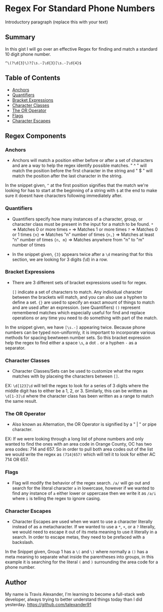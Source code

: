 # Regex For Standard Phone Numbers

Introductory paragraph (replace this with your text)

## Summary

In this gist I will go over an effective Regex for finding and match a standard 10 digit phone number.

`^\(?\d{3}\)?[\s.-]\d{3}[\s.-]\d{4}$`

## Table of Contents

- [Anchors](#anchors)
- [Quantifiers](#quantifiers)
- [Bracket Expressions](#bracket-expressions)
- [Character Classes](#character-classes)
- [The OR Operator](#the-or-operator)
- [Flags](#flags)
- [Character Escapes](#character-escapes)

## Regex Components

### Anchors

  * Anchors will match a position either before or after a set of characters and are a way to help the regex identify possible matches. " ^ " will match the
  position before the first character in the string and " $ " will match the position after the last character in the string.

  In the snippet given, `^` at the first position signifies that the match we're looking for has to start at the beginning of a string with `$` at the end to make sure it doesnt have characters following immediately after.

### Quantifiers

  * Quantifiers specify how many instances of a character, group, or character class must be present in the input for a match to be found.
    `*` => Matches 0 or more times
    `+` => Matches 1 or more times
    `?` => Matches 0 or 1 times
    `{n}` => Matches "n" number of times
    `{n,}` => Matches at least "n" number of times
    `{n, m}` => Matches anywhere from "n" to "m" number of times

  * In the snippet given, ` {3} ` appears twice after a ` \d ` meaning that for this section, we are looking for 3 digits (\d) in a row.

### Bracket Expressions

  * There are 3 different sets of bracket expressions used to for regex.

    `[]` indicate a set of characters to match. Any individual character between the brackets will match, and you can also use a hyphen to define a set.
    `{}` are used to specify an exact amount of things to match and are used after an expression. (see Quantifiers)
    `()` represent remembered matches which especially useful for find and replace operations or any time you need to do something with part of the match.

  In the snippet given, we have `[\s.-]` appearing twice. Because phone numbers can be typed non-uniformly, it is important to incorporate various methods for spacing bewtween number sets. So this bracket expression help the regex to find either a space `\s`, a dot `.` or a hyphen `-` as a separator.

### Character Classes

  * Character Classes/Sets can be used to customize what the regex matches with by placeing the characters between `[]`.

  EX: `\d[123]\d` will tell the regex to look for a series of 3 digits where the middle digit has to either be a 1, 2, or 3. Similarly, this can be written as `\d[1-3]\d` where the character class has been written as a range to match the same result.

### The OR Operator

  * Also known as Alternation, the OR Operator is signified by a " | " or pipe character.

  EX: If we were looking through a long list of phone numbers and only wanted to find the ones with an area code in Orange County, OC has two area codes: 714 and 657. So in order to pull both area codes out of the list we would write the regex as `(714|657)` which will tell it to look for either AC 714 OR 657.

### Flags

  * Flag will modify the behavior of the regex search. `/a/` will go out and search for the literal character `a` in lowercase, however if we wanted to find any instance of `a` either lower or uppercase then we write it as `/a/i` where `i` is telling the regex to ignore casing.
  
### Character Escapes

  * Character Escapes are used when we want to use a character literally instead of as a metacharacter. If we wanted to use a `*`, `+`, or a `?` literally, we would need to escape it out of its meta meaning to use it literally in a search. In order to escape metas, they need to be prefaced with a backslash.

  In the Snippet given, Group 1 has a `\(` and `\)` where normally a `()` has a meta meaning to separate what inside the parentheses into groups, in this example it is searching for the literal `(` and `)` surrounding the area code for a phone number.
## Author

My name is Travis Alexander, I'm learning to become a full-stack web developer, always trying to better understand things today than I did yesterday. https://github.com/talexander91

